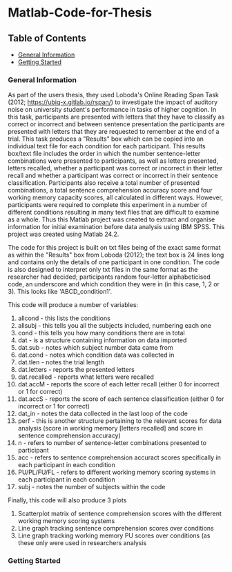 # Matlab-Code-for-Thesis
## Table of Contents
* [General Information](#General-Information)
* [Getting Started](#Getting-Started)
### General Information
As part of the users thesis, they used Loboda's Online Reading Span Task (2012; https://ubiq-x.gitlab.io/rspan/) to investigate the impact of auditory noise on university student's performance in tasks of higher cognition. In this task, participants are presented with letters that they have to classify as correct or incorrect and between sentence presentation the participants are presented with letters that they are requested to remember at the end of a trial. This task produces a "Results" box which can be copied into an individual text file for each condition for each participant. This results box/text file includes the order in which the number sentence-letter combinations were presented to participants, as well as letters presented, letters recalled, whether a participant was correct or incorrect in their letter recall and whether a participant was correct or incorrect in their sentence classification. Participants also receive a total number of presented combinations, a total sentence comprehension accuracy score and four working memory capacity scores, all calculated in different ways. However, participants were required to complete this experiment in a number of different conditions resulting in many text files that are difficult to examine as a whole. Thus this Matlab project was created to extract and organise information for initial examination before data analysis using IBM SPSS. This project was created using Matlab 24.2.

The code for this project is built on txt files being of the exact same format as within the "Results" box from Loboda (2012); the text box is 24 lines long and contains only the details of one participant in one condition. The code is also designed to interpret only txt files in the same format as the researcher had decided; participants random four-letter alphabeticised code, an underscore and which condition they were in (in this case, 1, 2 or 3). This looks like 'ABCD_condition1'.

This code will produce a number of variables:
1. allcond - this lists the conditions
2. allsubj - this tells you all the subjects included, numbering each one
3. cond - this tells you how many conditions there are in total
4. dat - is a structure containing information on data imported
5.   dat.sub - notes which subject number data came from
6.   dat.cond - notes which condition data was collected in
7.   dat.tlen - notes the trial length
8.   dat.letters - reports the presented letters
9.   dat.recalled - reports what letters were recalled
10.   dat.accM - reports the score of each letter recall (either 0 for incorrect or 1 for correct)
11.   dat.accS - reports the score of each sentence classification (either 0 for incorrect or 1 for correct)
12. dat_in - notes the data collected in the last loop of the code
13. perf - this is another structure pertaining to the relevant scores for data analysis (score in working memory [letters recalled] and score in sentence comprehension accuracy)
14.   n - refers to number of sentence-letter combinations presented to participant
15.   acc - refers to sentence comprehension accuract scores specifically in each participant in each condition
16.   PU/PL/FU/FL - refers to different working memory scoring systems in each participant in each condition
17. subj - notes the number of subjects within the code

Finally, this code will also produce 3 plots
1. Scatterplot matrix of sentence comprehension scores with the different working memory scoring systems
2. Line graph tracking sentence comprehension scores over conditions
3. Line graph tracking working memory PU scores over conditions (as these only were used in researchers analysis

### Getting Started
